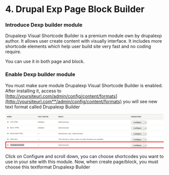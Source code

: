 # 4. Drupal Exp Page Block Builder

### Introduce Dexp builder module

Drupalexp Visual Shortcode Builder is a premium module own by drupalexp author. It allows user create content with visually interface. It includes more shortcode elements which help user build site very fast and no coding require.

You can use it in both page and block.

### Enable Dexp builder module

You must make sure module Drupalexp Visual Shortcode Builder is enabled. After installing it, access to [http://yoursiteurl.com/admin/config/content/formats](http://yoursiteurl.com**/admin/config/content/formats) you will see new text format called Drupalexp Builder

![](.gitbook/assets/dexp-builder-format.png)

Click on Configure and scroll down, you can choose shortcodes you want to use in your site with this module. Now, when create page/block, you must choose this textformat Drupalexp Builder

